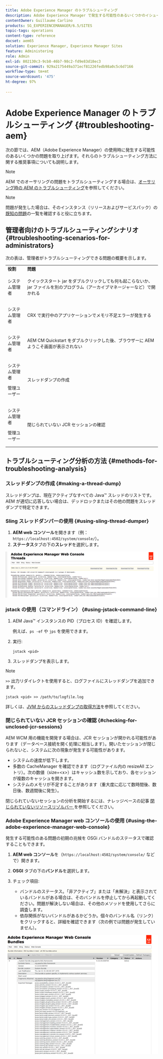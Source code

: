 ```yaml
---
title: Adobe Experience Manager のトラブルシューティング
description: Adobe Experience Manager で発生する可能性のあるいくつかのイシューのトラブルシューティングについて説明します。
contentOwner: Guillaume Carlino
products: SG_EXPERIENCEMANAGER/6.5/SITES
topic-tags: operations
content-type: reference
docset: aem65
solution: Experience Manager, Experience Manager Sites
feature: Administering
role: Admin
exl-id: 802130c3-9cb8-46b7-98c2-fd9e83d18ec3
source-git-commit: 929a2175449a371ecf81226fedb98a0c5c6d7166
workflow-type: tm+mt
source-wordcount: '475'
ht-degree: 97%

---
```


# Adobe Experience Manager のトラブルシューティング {#troubleshooting-aem}

次の節では、AEM（Adobe Experience Manager）の使用時に発生する可能性のあるいくつかの問題を取り上げます。それらのトラブルシューティング方法に関する推奨事項についても説明します。

>[!NOTE]
>
>AEM でのオーサリングの問題をトラブルシューティングする場合は、[オーサリング時の AEM のトラブルシューティング](/help/sites-authoring/troubleshooting.md)を参照してください。

>[!NOTE]
>
>問題が発生した場合は、そのインスタンス（リリースおよびサービスパック）の[既知の問題](/help/release-notes/release-notes.md)の一覧を確認すると役に立ちます。

## 管理者向けのトラブルシューティングシナリオ {#troubleshooting-scenarios-for-administrators}

次の表は、管理者がトラブルシューティングできる問題の概要を示します。

<table>
 <tbody>
  <tr>
   <td><strong>役割</strong></td>
   <td><strong>問題 </strong></td>
  </tr>
  <tr>
   <td>システム管理者</td>
   <td><p>クイックスタート jar をダブルクリックしても何も起こらないか、jar ファイルを別のプログラム（アーカイブマネージャーなど）で開かれる</p> </td>
  </tr>
  <tr>
   <td><p>システム管理者</p> </td>
   <td><p>CRX で実行中のアプリケーションでメモリ不足エラーが発生する</p> </td>
  </tr>
  <tr>
   <td><p>システム管理者</p> </td>
   <td><p>AEM CM Quickstart をダブルクリックした後、ブラウザーに AEM ようこそ画面が表示されない</p> </td>
  </tr>
  <tr>
   <td><p>システム管理者</p> <p>管理ユーザー</p> </td>
   <td><p>スレッドダンプの作成</p> </td>
  </tr>
  <tr>
   <td><p>システム管理者</p> <p>管理ユーザー</p> </td>
   <td><p>閉じられていない JCR セッションの確認</p> </td>
  </tr>
 </tbody>
</table>


## トラブルシューティング分析の方法 {#methods-for-troubleshooting-analysis}

### スレッドダンプの作成 {#making-a-thread-dump}

スレッドダンプは、現在アクティブなすべての Java™ スレッドのリストです。AEM が適切に応答しない場合は、デッドロックまたはその他の問題をスレッドダンプで特定できます。

### Sling スレッドダンパーの使用 {#using-sling-thread-dumper}

1. **AEM web コンソール**&#x200B;を開きます（例：`https://localhost:4502/system/console/`）。
1. **ステータス**&#x200B;タブの下の&#x200B;**スレッド**&#x200B;を選択します。

![screen_shot_2012-02-13at43925pm](assets/screen_shot_2012-02-13at43925pm.png)

### jstack の使用（コマンドライン） {#using-jstack-command-line}

1. AEM Java™ インスタンスの PID（プロセス ID）を確認します。

   例えば、`ps -ef` や `jps` を使用できます。

1. 実行:

   `jstack <pid>`

1. スレッドダンプを表示します。

>[!NOTE]
>
>`>>` 出力リダイレクトを使用すると、ログファイルにスレッドダンプを追加できます。
>
>`jstack <pid> >> /path/to/logfile.log`

詳しくは、[JVM からのスレッドダンプの取得方法](https://experienceleague.adobe.com/docs/experience-cloud-kcs/kbarticles/KA-17452.html?lang=ja)を参照してください。

### 閉じられていない JCR セッションの確認 {#checking-for-unclosed-jcr-sessions}

AEM WCM 用の機能を開発する場合は、JCR セッションが開かれる可能性があります（データベース接続を開く処理に相当します）。開いたセッションが閉じられないと、システムに次の現象が発生する可能性があります。

* システムの速度が低下します。
* 多数の CacheManager を確認できます（ログファイル内の resizeAll エントリ）。次の数値（size=&lt;x>）はキャッシュ数を示しており、各セッションが複数のキャッシュを開きます。
* システムのメモリが不足することがあります（重大度に応じて数時間後、数日後、数週間後に発生）。

閉じられていないセッションの分析を開始するには、ナレッジベースの記事 [ 閉じられていないリソースリゾルバー ](https://experienceleague.adobe.com/ja/docs/experience-cloud-kcs/kbarticles/ka-23761) を参照してください。

### Adobe Experience Manager web コンソールの使用 {#using-the-adobe-experience-manager-web-console}

発生する可能性のある問題の初期の兆候を OSGi バンドルのステータスで確認することもできます。

1. **AEM web コンソール**&#x200B;を（`https://localhost:4502/system/console/` などで）開きます。
1. **OSGI** タブの下の&#x200B;**バンドル**&#x200B;を選択します。
1. チェック項目:

   * バンドルのステータス。「非アクティブ」または「未解決」と表示されているバンドルがある場合は、そのバンドルを停止してから再起動してください。問題が解決しない場合は、その他のメソッドを使用してさらに調査します。
   * 依存関係がないバンドルがあるかどうか。個々のバンドル名（リンク）をクリックすると、詳細を確認できます（次の例では問題が発生していません）。

![screen_shot_2012-02-13at44706pm](assets/screen_shot_2012-02-13at44706pm.png)
